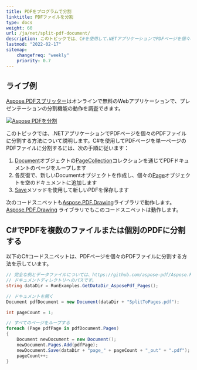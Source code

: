```yaml
---
title: PDFをプログラムで分割
linktitle: PDFファイルを分割
type: docs
weight: 60
url: /ja/net/split-pdf-document/
description: このトピックでは、C#を使用して.NETアプリケーションでPDFページを個々のPDFファイルに分割する方法を示します。
lastmod: "2022-02-17"
sitemap:
    changefreq: "weekly"
    priority: 0.7
---
```

<script type="application/ld+json">
{
    "@context": "https://schema.org",
    "@type": "TechArticle",
    "headline": "PDFをプログラムで分割",
    "alternativeHeadline": ".NETでPDFを分割する方法",
    "author": {
        "@type": "Person",
        "name":"Anastasiia Holub",
        "givenName": "Anastasiia",
        "familyName": "Holub",
        "url":"https://www.linkedin.com/in/anastasiia-holub-750430225/"
    },
    "genre": "pdf document generation",
    "keywords": "pdf, c#, split pdf",
    "wordcount": "302",
    "proficiencyLevel":"Beginner",
    "publisher": {
        "@type": "Organization",
        "name": "Aspose.PDF Doc Team",
        "url": "https://products.aspose.com/pdf",
        "logo": "https://www.aspose.cloud/templates/aspose/img/products/pdf/aspose_pdf-for-net.svg",
        "alternateName": "Aspose",
        "sameAs": [
            "https://facebook.com/aspose.pdf/",
            "https://twitter.com/asposepdf",
            "https://www.youtube.com/channel/UCmV9sEg_QWYPi6BJJs7ELOg/featured",
            "https://www.linkedin.com/company/aspose",
            "https://stackoverflow.com/questions/tagged/aspose",
            "https://aspose.quora.com/",
            "https://aspose.github.io/"
        ],
        "contactPoint": [
            {
                "@type": "ContactPoint",
                "telephone": "+1 903 306 1676",
                "contactType": "sales",
                "areaServed": "US",
                "availableLanguage": "en"
            },
            {
                "@type": "ContactPoint",
                "telephone": "+44 141 628 8900",
                "contactType": "sales",
                "areaServed": "GB",
                "availableLanguage": "en"
            },
            {
                "@type": "ContactPoint",
                "telephone": "+61 2 8006 6987",
                "contactType": "sales",
                "areaServed": "AU",
                "availableLanguage": "en"
            }
        ]
    },
    "url": "/net/split-pdf-document/",
    "mainEntityOfPage": {
        "@type": "WebPage",
        "@id": "/net/split-pdf-document/"
    },
    "dateModified": "2022-02-04",
    "description": "このトピックでは、C#を使用して.NETアプリケーションでPDFページを個々のPDFファイルに分割する方法を示します。"
}
</script>
## ライブ例

[Aspose.PDFスプリッター](https://products.aspose.app/pdf/splitter)はオンラインで無料のWebアプリケーションで、プレゼンテーションの分割機能の動作を調査できます。

[![Aspose PDFを分割](splitter.png)](https://products.aspose.app/pdf/splitter)

このトピックでは、.NETアプリケーションでPDFページを個々のPDFファイルに分割する方法について説明します。C#を使用してPDFページを単一ページのPDFファイルに分割するには、次の手順に従います：

1. [Document](https://reference.aspose.com/pdf/net/aspose.pdf/document)オブジェクトの[PageCollection](https://reference.aspose.com/pdf/net/aspose.pdf/pagecollection)コレクションを通じてPDFドキュメントのページをループします
1. 各反復で、新しいDocumentオブジェクトを作成し、個々の[Page](https://reference.aspose.com/pdf/net/aspose.pdf/page)オブジェクトを空のドキュメントに追加します
1. [Save](https://reference.aspose.com/pdf/net/aspose.pdf.document/save/methods/4)メソッドを使用して新しいPDFを保存します

次のコードスニペットも[Aspose.PDF.Drawing](/pdf/ja/net/drawing/)ライブラリで動作します。
[Aspose.PDF.Drawing](/pdf/ja/net/drawing/) ライブラリでもこのコードスニペットは動作します。

## C#でPDFを複数のファイルまたは個別のPDFに分割する

以下のC#コードスニペットは、PDFページを個々のPDFファイルに分割する方法を示しています。

```csharp
// 完全な例とデータファイルについては、https://github.com/aspose-pdf/Aspose.PDF-for-.NET にアクセスしてください。
// ドキュメントディレクトリへのパスです。
string dataDir = RunExamples.GetDataDir_AsposePdf_Pages();

// ドキュメントを開く
Document pdfDocument = new Document(dataDir + "SplitToPages.pdf");

int pageCount = 1;

// すべてのページをループする
foreach (Page pdfPage in pdfDocument.Pages)
{
    Document newDocument = new Document();
    newDocument.Pages.Add(pdfPage);
    newDocument.Save(dataDir + "page_" + pageCount + "_out" + ".pdf");
    pageCount++;
}
```

<script type="application/ld+json">
{
    "@context": "http://schema.org",
    "@type": "SoftwareApplication",
    "name": "Aspose.PDF for .NET Library",
    "image": "https://www.aspose.cloud/templates/aspose/img/products/pdf/aspose_pdf-for-net.svg",
    "url": "https://www.aspose.com/",
    "publisher": {
        "@type": "Organization",
        "name": "Aspose.PDF",
        "url": "https://products.aspose.com/pdf",
        "logo": "https://www.aspose.cloud/templates/aspose/img/products/pdf/aspose_pdf-for-net.svg",
        "alternateName": "Aspose",
        "sameAs": [
            "https://facebook.com/aspose.pdf/",
            "https://twitter.com/asposepdf",
            "https://www.youtube.com/channel/UCmV9sEg_QWYPi6BJJs7ELOg/featured",
            "https://www.linkedin.com/company/aspose",
            "https://stackoverflow.com/questions/tagged/aspose",
            "https://aspose.quora.com/",
            "https://aspose.github.io/"
        ],
        "contactPoint": [
            {
                "@type": "ContactPoint",
                "telephone": "+1 903 306 1676",
                "contactType": "sales",
                "areaServed": "US",
                "availableLanguage": "en"
            },
            {
                "@type": "ContactPoint",
                "telephone": "+44 141 628 8900",
                "contactType": "sales",
                "areaServed": "GB",
                "availableLanguage": "en"
            },
            {
                "@type": "ContactPoint",
                "telephone": "+61 2 8006 6987",
                "contactType": "sales",
                "areaServed": "AU",
                "availableLanguage": "en"
            }
        ]
    },
    "offers": {
        "@type": "Offer",
        "price": "1199",
        "priceCurrency": "USD"
    },
    "applicationCategory": "PDF Manipulation Library for .NET",
    "downloadUrl": "https://www.nuget.org/packages/Aspose.PDF/",
    "operatingSystem": "Windows, MacOS, Linux",
    "screenshot": "https://docs.aspose.com/pdf/net/create-pdf-document/screenshot.png",
    "softwareVersion": "2022.1",
    "aggregateRating": {
        "@type": "AggregateRating",
        "ratingValue": "5",
        "ratingCount": "16"
    }
}
</script>


